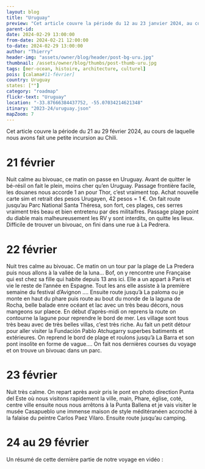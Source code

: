 ```yaml
---
layout: blog
title: "Uruguay"
preview: "Cet article couvre la période du 12 au 23 janvier 2024, au cours de laquelle nous avons fait une petite incursion au Chili."
parent-id:
date: 2024-02-29 13:00:00
from-date: 2024-02-21 12:00:00
to-date: 2024-02-29 13:00:00
author: "Thierry"
header-img: "assets/owner/blog/header/post-bg-uru.jpg"
thumbnail: /assets/owner/blog/thumbs/post-thumb-uru.jpg
tags: [mer-ocean, histoire, architecture, culturel]
pois: [calama#11-février]
country: Uruguay
states: [""]
category: "roadmap"
flickr-text: "Uruguay"
location: "-33.87666384437752, -55.07034214621348"
itinary: "2023-24/uruguay.json"
mapZoom: 7
---
```


Cet article couvre la période du 21 au 29 février 2024, au cours de laquelle nous avons fait une petite incursion au Chili.


# 21 février


Nuit calme au bivouac, ce matin on passe en Uruguay. Avant de quitter le bé-résil on fait le plein, moins cher qu’en Uruguay.
Passage frontière facile, les douanes nous accorde 1 an pour Thor, c’est vraiment top. Achat nouvelle carte sim et retrait des pesos Urugayen, 42 pesos = 1 €.
On fait route jusqu’au Parc National Santa Théresa, son fort, ces plages, ces serres vraiment très beau et bien entretenu par des militaifres.
Passage plage point du diable mais malheureusement les RV y sont interdits, on quitte les lieux. Difficile de trouver un bivouac, on fini dans une rue à La Pedrera.

# 22 février

Nuit tres calme au bivouac.
Ce matin on un tour par la plage de La Predera puis nous allons à la vallée de la luna… Bof, on y rencontre une Française qui est chez sa fille qui habite depuis 13 ans ici. Elle a un appart à Paris et vie le reste de l’année en Espagne. Tout les ans elle assiste à la première semaine du festival d’Avignon ….
Ensuite route jusqu’à La paloma ou je monte en haut du phare puis route au bout du monde de la laguna de Rocha, belle balade enre océant et lac avec un très beau décors, nous mangeons sur plaece.
En début d’après-midi on reprens la route on contourne la lagune pour reprendre le bord de mer. Les village sont tous très beau avec de très belles villas, c’est très riche.
Au fait un petit détour pour aller visiter la Fundación Pablo Atchugarry superbes batiments et extérieures.
On reprend le bord de plage et roulons jusqu’à La Barra et son pont insolite en forme de vague…. On fait nos dernières courses du voyage et on trouve un bivouac dans un parc.

# 23 février


Nuit très calme.
On repart après avoir pris le pont en photo direction Punta del Este où nous visitons rapidement la ville, main, Phare, église, coté, centre ville ensuite nous nous arrêtons à la Punta Ballena et je vais visiter le musée Casapueblo une immense maison de style méditéranéen accroché à la falaise du peintre Carlos Paez Vilaro. Ensuite route jusqu’au camping.

# 24 au 29 février





Un résumé de cette dernière partie de notre voyage en vidéo :

